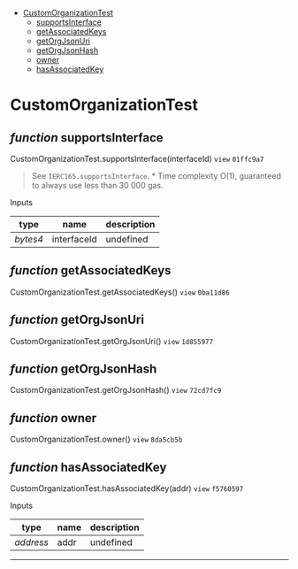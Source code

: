 * [CustomOrganizationTest](#customorganizationtest)
  * [supportsInterface](#function-supportsinterface)
  * [getAssociatedKeys](#function-getassociatedkeys)
  * [getOrgJsonUri](#function-getorgjsonuri)
  * [getOrgJsonHash](#function-getorgjsonhash)
  * [owner](#function-owner)
  * [hasAssociatedKey](#function-hasassociatedkey)

# CustomOrganizationTest


## *function* supportsInterface

CustomOrganizationTest.supportsInterface(interfaceId) `view` `01ffc9a7`

> See `IERC165.supportsInterface`.     * Time complexity O(1), guaranteed to always use less than 30 000 gas.

Inputs

| **type** | **name** | **description** |
|-|-|-|
| *bytes4* | interfaceId | undefined |


## *function* getAssociatedKeys

CustomOrganizationTest.getAssociatedKeys() `view` `0ba11d86`





## *function* getOrgJsonUri

CustomOrganizationTest.getOrgJsonUri() `view` `1d855977`





## *function* getOrgJsonHash

CustomOrganizationTest.getOrgJsonHash() `view` `72cd7fc9`





## *function* owner

CustomOrganizationTest.owner() `view` `8da5cb5b`





## *function* hasAssociatedKey

CustomOrganizationTest.hasAssociatedKey(addr) `view` `f5760597`


Inputs

| **type** | **name** | **description** |
|-|-|-|
| *address* | addr | undefined |



---
